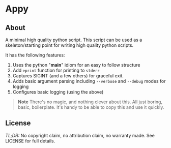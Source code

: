 # Appy

## About

A minimal high quality python script. This script can be used as a skeleton/starting point for writing high quality python scripts. 

It has the following features: 

1. Uses the python "__main__" idiom for an easy to follow structure
2. Add `eprint` function for printing to `stderr`
3. Captures SIGINT (and a few others) for graceful exit.
4. Adds basic argument parsing including `--verbose` and `--debug` modes for logging
5. Configures basic logging (using the above)

> **Note**
> There's no magic, and nothing clever about this. 
> All just boring, basic, boilerplate. 
> It's handy to be able to copy this and use it quickly. 

## License 

*TL;DR:* No copyright claim, no attribution claim, no warranty made. See LICENSE for full details.

